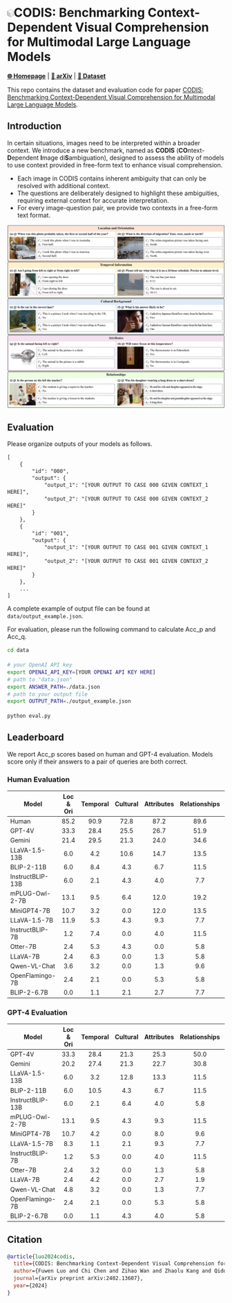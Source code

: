 # <img src="./static/images/logo.png" alt="logo" width="3%">CODIS: Benchmarking Context-Dependent Visual Comprehension for Multimodal Large Language Models

[**🌐 Homepage**](https://thunlp-mt.github.io/CODIS) | [**📖 arXiv**](https://arxiv.org/abs/2402.13607) | [**🤗 Dataset**](https://huggingface.co/datasets/CODIS/CODIS)

This repo contains the dataset and evaluation code for paper [CODIS: Benchmarking Context-Dependent Visual Comprehension for Multimodal Large Language Models](https://arxiv.org/abs/2402.13607).

## Introduction

In certain situations, images need to be interpreted within a broader context. We introduce a new benchmark, named as **CODIS** (**CO**ntext-**D**ependent **I**mage di**S**ambiguation), designed to assess the ability of models to use context provided in free-form text to enhance visual comprehension.

- Each image in CODIS contains inherent ambiguity that can only be resolved with additional context.
- The questions are deliberately designed to highlight these ambiguities, requiring external context for accurate interpretation.
- For every image-question pair, we provide two contexts in a free-form text format.

![taxonomy](./static/images/taxonomy.jpg)

## Evaluation

Please organize outputs of your models as follows.

```
[
    {
        "id": "000",
        "output": {
            "output_1": "[YOUR OUTPUT TO CASE 000 GIVEN CONTEXT_1 HERE]",
            "output_2": "[YOUR OUTPUT TO CASE 000 GIVEN CONTEXT_2 HERE]"
        }
    },
    {
        "id": "001",
        "output": {
            "output_1": "[YOUR OUTPUT TO CASE 001 GIVEN CONTEXT_1 HERE]",
            "output_2": "[YOUR OUTPUT TO CASE 001 GIVEN CONTEXT_2 HERE]"
        }
    },
    ...
]
```

A complete example of output file can be found at `data/output_example.json`.

For evaluation, please run the following command to calculate Acc_p and Acc_q.

```bash
cd data

# your OpenAI API key
export OPENAI_API_KEY=[YOUR OPENAI API KEY HERE]
# path to "data.json"
export ANSWER_PATH=./data.json
# path to your output file
export OUTPUT_PATH=./output_example.json

python eval.py
```

## Leaderboard

We report Acc_p scores based on human and GPT-4 evaluation. Models score only if their answers to a pair of queries are both correct. 

### Human Evaluation

| Model          | Loc & Ori     | Temporal      | Cultural      | Attributes    | Relationships | Average       |
|----------------|:-------------:|:-------------:|:-------------:|:-------------:|:-------------:|:-------------:|
Human            | 85.2          | 90.9          | 72.8          | 87.2          | 89.6          | 86.2          |
GPT-4V           | 33.3          | 28.4          | 25.5          | 26.7          | 51.9          | 32.3          |
Gemini           | 21.4          | 29.5          | 21.3          | 24.0          | 34.6          | 26.1          |
LLaVA-1.5-13B    | 6.0           | 4.2           | 10.6          | 14.7          | 13.5          | 9.1           |
BLIP-2-11B       | 6.0           | 8.4           | 4.3           | 6.7           | 11.5          | 7.4           |
InstructBLIP-13B | 6.0           | 2.1           | 4.3           | 4.0           | 7.7           | 4.5           |
mPLUG-Owl-2-7B   | 13.1          | 9.5           | 6.4           | 12.0          | 19.2          | 11.9          |
MiniGPT4-7B      | 10.7          | 3.2           | 0.0           | 12.0          | 13.5          | 7.9           |
LLaVA-1.5-7B     | 11.9          | 5.3           | 4.3           | 9.3           | 7.7           | 7.9           |
InstructBLIP-7B  | 1.2           | 7.4           | 0.0           | 4.0           | 11.5          | 4.8           |
Otter-7B         | 2.4           | 5.3           | 4.3           | 0.0           | 5.8           | 3.4           |
LLaVA-7B         | 2.4           | 6.3           | 0.0           | 1.3           | 5.8           | 3.4           |
Qwen-VL-Chat     | 3.6           | 3.2           | 0.0           | 1.3           | 9.6           | 3.4           |
OpenFlamingo-7B  | 2.4           | 2.1           | 0.0           | 5.3           | 5.8           | 3.1           |
BLIP-2-6.7B      | 0.0           | 1.1           | 2.1           | 2.7           | 7.7           | 2.3           |

### GPT-4 Evaluation

| Model          | Loc & Ori     | Temporal      | Cultural      | Attributes    | Relationships | Average       |
|----------------|:-------------:|:-------------:|:-------------:|:-------------:|:-------------:|:-------------:|
GPT-4V           | 33.3          | 28.4          | 21.3          | 25.3          | 50.0          | 31.2          |
Gemini           | 20.2          | 27.4          | 21.3          | 22.7          | 30.8          | 24.4          |
LLaVA-1.5-13B    | 6.0           | 3.2           | 12.8          | 13.3          | 11.5          | 8.5           |
BLIP-2-11B       | 6.0           | 10.5          | 4.3           | 6.7           | 11.5          | 8.0           |
InstructBLIP-13B | 6.0           | 2.1           | 6.4           | 4.0           | 5.8           | 4.5           |
mPLUG-Owl-2-7B   | 13.1          | 9.5           | 4.3           | 9.3           | 11.5          | 9.9           |
MiniGPT4-7B      | 10.7          | 4.2           | 0.0           | 8.0           | 9.6           | 6.8           |
LLaVA-1.5-7B     | 8.3           | 1.1           | 2.1           | 9.3           | 7.7           | 5.7           |
InstructBLIP-7B  | 1.2           | 5.3           | 0.0           | 4.0           | 11.5          | 4.2           |
Otter-7B         | 2.4           | 3.2           | 0.0           | 1.3           | 5.8           | 2.5           |
LLaVA-7B         | 2.4           | 4.2           | 0.0           | 2.7           | 1.9           | 2.5           |
Qwen-VL-Chat     | 4.8           | 3.2           | 0.0           | 1.3           | 7.7           | 3.4           |
OpenFlamingo-7B  | 2.4           | 2.1           | 0.0           | 5.3           | 5.8           | 3.1           |
BLIP-2-6.7B      | 0.0           | 1.1           | 4.3           | 4.0           | 5.8           | 2.5           |

## Citation

```bibtex
@article{luo2024codis,
  title={CODIS: Benchmarking Context-Dependent Visual Comprehension for Multimodal Large Language Models},
  author={Fuwen Luo and Chi Chen and Zihao Wan and Zhaolu Kang and Qidong Yan and Yingjie Li and Xiaolong Wang and Siyu Wang and Ziyue Wang and Xiaoyue Mi and Peng Li and Ning Ma and Maosong Sun and Yang Liu},
  journal={arXiv preprint arXiv:2402.13607},
  year={2024}
}
```
